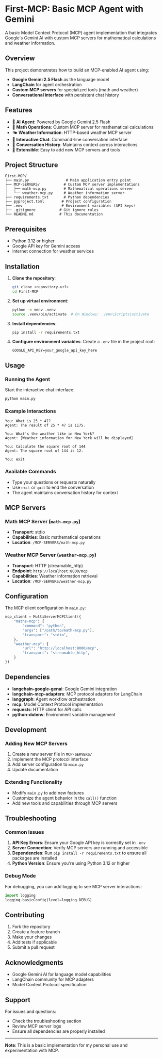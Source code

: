 # First-MCP: Basic MCP Agent with Gemini

A basic Model Context Protocol (MCP) agent implementation that integrates Google's Gemini AI with custom MCP servers for mathematical calculations and weather information.

## Overview

This project demonstrates how to build an MCP-enabled AI agent using:
- **Google Gemini 2.5 Flash** as the language model
- **LangChain** for agent orchestration
- **Custom MCP servers** for specialized tools (math and weather)
- **Conversational interface** with persistent chat history

## Features

- 🤖 **AI Agent**: Powered by Google Gemini 2.5 Flash
- 🧮 **Math Operations**: Custom MCP server for mathematical calculations
- 🌤️ **Weather Information**: HTTP-based weather MCP server
- 💬 **Interactive Chat**: Command-line conversation interface
- 📝 **Conversation History**: Maintains context across interactions
- 🔧 **Extensible**: Easy to add new MCP servers and tools

## Project Structure

```
First-MCP/
├── main.py                 # Main application entry point
├── MCP-SERVERS/           # Custom MCP server implementations
│   ├── math-mcp.py        # Mathematical operations server
│   └── weather-mcp.py     # Weather information server
├── requirements.txt       # Python dependencies
├── pyproject.toml        # Project configuration
├── .env                  # Environment variables (API keys)
├── .gitignore           # Git ignore rules
└── README.md            # This documentation
```

## Prerequisites

- Python 3.12 or higher
- Google API key for Gemini access
- Internet connection for weather services

## Installation

1. **Clone the repository**:
   ```bash
   git clone <repository-url>
   cd First-MCP
   ```

2. **Set up virtual environment**:
   ```bash
   python -m venv .venv
   source .venv/bin/activate  # On Windows: .venv\Scripts\activate
   ```

3. **Install dependencies**:
   ```bash
   pip install -r requirements.txt
   ```

4. **Configure environment variables**:
   Create a `.env` file in the project root:
   ```env
   GOOGLE_API_KEY=your_google_api_key_here
   ```

## Usage

### Running the Agent

Start the interactive chat interface:

```bash
python main.py
```

### Example Interactions

```
You: What is 25 * 47?
Agent: The result of 25 * 47 is 1175.

You: What's the weather like in New York?
Agent: [Weather information for New York will be displayed]

You: Calculate the square root of 144
Agent: The square root of 144 is 12.

You: exit
```

### Available Commands

- Type your questions or requests naturally
- Use `exit` or `quit` to end the conversation
- The agent maintains conversation history for context

## MCP Servers

### Math MCP Server (`math-mcp.py`)
- **Transport**: stdio
- **Capabilities**: Basic mathematical operations
- **Location**: `/MCP-SERVERS/math-mcp.py`

### Weather MCP Server (`weather-mcp.py`)
- **Transport**: HTTP (streamable_http)
- **Endpoint**: `http://localhost:8000/mcp`
- **Capabilities**: Weather information retrieval
- **Location**: `/MCP-SERVERS/weather-mcp.py`

## Configuration

The MCP client configuration in `main.py`:

```python
mcp_client = MultiServerMCPClient({
    "maths-mcp": {
        "command": "python",
        "args": ["/path/to/math-mcp.py"],
        "transport": "stdio",
    },
    "weather-mcp": {
        "url": "http://localhost:8000/mcp",
        "transport": "streamable_http",
    }
})
```

## Dependencies

- **langchain-google-genai**: Google Gemini integration
- **langchain-mcp-adapters**: MCP protocol adapters for LangChain
- **langgraph**: Agent workflow orchestration
- **mcp**: Model Context Protocol implementation
- **requests**: HTTP client for API calls
- **python-dotenv**: Environment variable management

## Development

### Adding New MCP Servers

1. Create a new server file in `MCP-SERVERS/`
2. Implement the MCP protocol interface
3. Add server configuration to `main.py`
4. Update documentation

### Extending Functionality

- Modify `main.py` to add new features
- Customize the agent behavior in the `call()` function
- Add new tools and capabilities through MCP servers

## Troubleshooting

### Common Issues

1. **API Key Errors**: Ensure your Google API key is correctly set in `.env`
2. **Server Connection**: Verify MCP servers are running and accessible
3. **Dependencies**: Run `pip install -r requirements.txt` to ensure all packages are installed
4. **Python Version**: Ensure you're using Python 3.12 or higher

### Debug Mode

For debugging, you can add logging to see MCP server interactions:

```python
import logging
logging.basicConfig(level=logging.DEBUG)
```

## Contributing

1. Fork the repository
2. Create a feature branch
3. Make your changes
4. Add tests if applicable
5. Submit a pull request

## Acknowledgments

- Google Gemini AI for language model capabilities
- LangChain community for MCP adapters
- Model Context Protocol specification

## Support

For issues and questions:
- Check the troubleshooting section
- Review MCP server logs
- Ensure all dependencies are properly installed

---

**Note**: This is a basic implementation for my personal use and experimentation with MCP. 